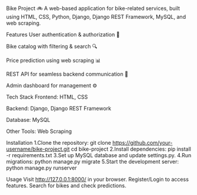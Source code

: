 Bike Project 🚲
A web-based application for bike-related services, built using HTML, CSS, Python, Django, Django REST Framework, MySQL, and web scraping.

Features
User authentication & authorization 🔑

Bike catalog with filtering & search 🔍

Price prediction using web scraping 📊

REST API for seamless backend communication 🔄

Admin dashboard for management ⚙️

Tech Stack
Frontend: HTML, CSS

Backend: Django, Django REST Framework

Database: MySQL

Other Tools: Web Scraping

Installation
1.Clone the repository:
git clone https://github.com/your-username/bike-project.git
cd bike-project
2.Install dependencies:
pip install -r requirements.txt
3.Set up MySQL database and update settings.py.
4.Run migrations:
python manage.py migrate
5.Start the development server:
python manage.py runserver

Usage
Visit http://127.0.0.1:8000/ in your browser.
Register/Login to access features.
Search for bikes and check predictions.

